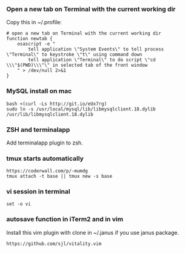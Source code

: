 ### Open a new tab on Terminal with the current working dir

Copy this in ~/.profile:

    # open a new tab on Terminal with the current working dir
    function newtab {
    	osascript -e "
    		tell application \"System Events\" to tell process \"Terminal\" to keystroke \"t\" using command down
    		tell application \"Terminal\" to do script \"cd \\\"$(PWD)\\\"\" in selected tab of the front window
    	" > /dev/null 2>&1
    }

### MySQL install on mac

    bash <(curl -Ls http://git.io/eUx7rg)
    sudo ln -s /usr/local/mysql/lib/libmysqlclient.18.dylib /usr/lib/libmysqlclient.18.dylib

### ZSH and terminalapp

Add terminalapp plugin to zsh.

### tmux starts automatically 

    https://coderwall.com/p/-mumdg
    tmux attach -t base || tmux new -s base
    
### vi session in terminal

    set -o vi

### autosave function in iTerm2 and in vim

Install this vim plugin with clone in ~/.janus if you use janus package.

    https://github.com/sjl/vitality.vim
